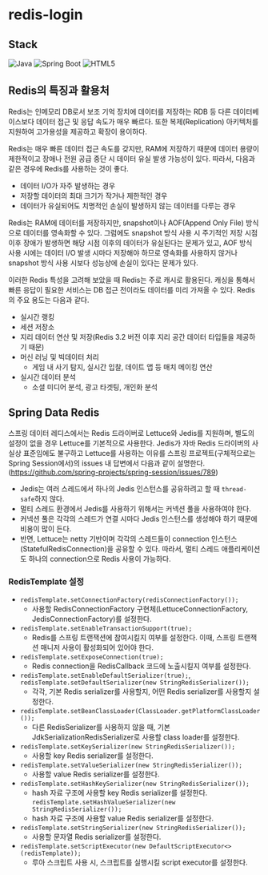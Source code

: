 # redis-login

## Stack
<img src="https://img.shields.io/badge/Java-007396.svg?&style=flat&logo=Java&logoColor=white" alt="Java"> <img src="https://img.shields.io/badge/Spring_Boot-6DB33F.svg?&style=flat&logo=SpringBoot&logoColor=white" alt="Spring Boot"> <img src="https://img.shields.io/badge/redis-%23DD0031.svg?style=flat&logo=redis&logoColor=white" alt="HTML5">

## Redis의 특징과 활용처
Redis는 인메모리 DB로서 보조 기억 장치에 데이터를 저장하는 RDB 등 다른 데이터베이스보다 데이터 접근 및 응답 속도가 매우 빠르다. 또한 복제(Replication) 아키텍처를 지원하여 고가용성을 제공하고 확장이 용이하다.

Redis는 매우 빠른 데이터 접근 속도를 갖지만, RAM에 저장하기 때문에 데이터 용량이 제한적이고 장애나 전원 공급 중단 시 데이터 유실 발생 가능성이 있다. 따라서, 다음과 같은 경우에 Redis를 사용하는 것이 좋다.
* 데이터 I/O가 자주 발생하는 경우
* 저장할 데이터의 최대 크기가 작거나 제한적인 경우
* 데이터가 유실되어도 치명적인 손실이 발생하지 않는 데이터를 다루는 경우

Redis는 RAM에 데이터를 저장하지만, snapshot이나 AOF(Append Only File) 방식으로 데이터를 영속화할 수 있다. 그럼에도 snapshot 방식 사용 시 주기적인 저장 시점 이후 장애가 발생하면 해당 시점 이후의 데이터가 유실된다는 문제가 있고, AOF 방식 사용 시에는 데이터 I/O 발생 시마다 저장해야 하므로 영속화를 사용하지 않거나 snapshot 방식 사용 시보다 성능상에 손실이 있다는 문제가 있다.

이러한 Redis 특성을 고려해 보았을 때 Redis는 주로 캐시로 활용된다. 캐싱을 통해서 빠른 응답이 필요한 서비스는 DB 접근 전이라도 데이터를 미리 가져올 수 있다. Redis의 주요 용도는 다음과 같다.
* 실시간 랭킹
* 세션 저장소
* 지리 데이터 연산 및 저장(Redis 3.2 버전 이후 지리 공간 데이터 타입들을 제공하기 때문)
* 머신 러닝 및 빅데이터 처리
  * 게임 내 사기 탐지, 실시간 입찰, 데이트 앱 등 매치 메이킹 연산
* 실시간 데이터 분석
  * 소셜 미디어 분석, 광고 타겟팅, 개인화 분석

## Spring Data Redis
스프링 데이터 레디스에서는 Redis 드라이버로 Lettuce와 Jedis를 지원하며, 별도의 설정이 없을 경우 Lettuce를 기본적으로 사용한다. Jedis가 자바 Redis 드라이버의 사실상 표준임에도 불구하고 Lettuce를 사용하는 이유를 스프링 프로젝트(구체적으로는 Spring Session에서)의 issues 내 답변에서 다음과 같이 설명한다.
(https://github.com/spring-projects/spring-session/issues/789)
* Jedis는 여러 스레드에서 하나의 Jedis 인스턴스를 공유하려고 할 때 `thread-safe`하지 않다.
 * 멀티 스레드 환경에서 Jedis를 사용하기 위해서는 커넥션 풀을 사용하여야 한다.
 * 커넥션 풀은 각각의 스레드가 연결 시마다 Jedis 인스턴스를 생성해야 하기 때문에 비용이 많이 든다.
 * 반면, Lettuce는 netty 기반이며 각각의 스레드들이 connection 인스턴스(StatefulRedisConnection)을 공유할 수 있다. 따라서, 멀티 스레드 애플리케이션도 하나의 connection으로 Redis 사용이 가능하다.

### RedisTemplate 설정
* `redisTemplate.setConnectionFactory(redisConnectionFactory());`
  * 사용할 RedisConnectionFactory 구현체(LettuceConnectionFactory, JedisConnectionFactory)를 설정한다.
* `redisTemplate.setEnableTransactionSupport(true);`
  * Redis를 스프링 트랜잭션에 참여시킬지 여부를 설정한다. 이때, 스프링 트랜잭션 매니저 사용이 활성화되어 있어야 한다.
* `redisTemplate.setExposeConnection(true);`
  * Redis connection을 RedisCallback 코드에 노출시킬지 여부를 설정한다.
* `redisTemplate.setEnableDefaultSerializer(true);`,
  `redisTemplate.setDefaultSerializer(new StringRedisSerializer());`
  * 각각, 기본 Redis serializer를 사용할지, 어떤 Redis serializer를 사용할지 설정한다.
* `redisTemplate.setBeanClassLoader(ClassLoader.getPlatformClassLoader());`
  * 다른 RedisSerializer를 사용하지 않을 때, 기본 JdkSerializationRedisSerializer로 사용할 class loader를 설정한다.
* `redisTemplate.setKeySerializer(new StringRedisSerializer());`
  * 사용할 key Redis serializer를 설정한다.
* `redisTemplate.setValueSerializer(new StringRedisSerializer());`
  * 사용할 value Redis serializer를 설정한다.
* `redisTemplate.setHashKeySerializer(new StringRedisSerializer());`
  * hash 자료 구조에 사용할 key Redis serializer를 설정한다.
  `redisTemplate.setHashValueSerializer(new StringRedisSerializer());`
  * hash 자료 구조에 사용할 value Redis serializer를 설정한다.
* `redisTemplate.setStringSerializer(new StringRedisSerializer());`
  * 사용할 문자열 Redis serializer를 설정한다.
* `redisTemplate.setScriptExecutor(new DefaultScriptExecutor<>(redisTemplate));`
  * 루아 스크립트 사용 시, 스크립트를 실행시킬 script executor를 설정한다.
